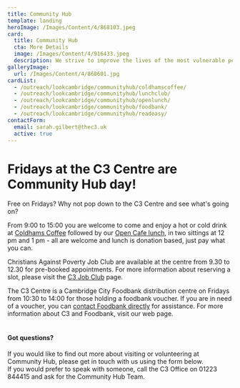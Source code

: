 ```yaml
---
title: Community Hub
template: landing
heroImage: /Images/Content/4/868103.jpeg
card:
  title: Community Hub
  cta: More Details
  image: /Images/Content/4/916433.jpeg
  description: We strive to improve the lives of the most vulnerable people in our community to positively shape the future.
galleryImage:
  url: /Images/Content/4/868601.jpg
cardList:
  - /outreach/lookcambridge/communityhub/coldhamscoffee/
  - /outreach/lookcambridge/communityhub/lunchclub/
  - /outreach/lookcambridge/communityhub/openlunch/
  - /outreach/lookcambridge/communityhub/foodbank/
  - /outreach/lookcambridge/communityhub/readeasy/
contactForm:
  email: sarah.gilbert@thec3.uk
  active: true
---
```


# Fridays at the C3 Centre are Community Hub day!

Free on Fridays? Why not pop down to the C3 Centre and see what's going on?

From 9:00 to 15:00 you are welcome to come and enjoy a hot or cold drink at <a href="/outreach/lookcambridge/communityhub/coldhamscoffee/">Coldhams Coffee</a> followed by our <a href="/outreach/lookcambridge/communityhub/openlunch/">Open Cafe lunch</a>,&nbsp;in two sittings at 12 pm and 1 pm - all are welcome and lunch is donation based, just pay what you can.

Christians Against Poverty Job Club are available at the centre from&nbsp;9.30 to 12.30 for pre-booked appointments. For more information about reserving a slot, please visit the <a href="/outreach/lookcambridge/cap/jobclub/">C3 Job Club</a> page.

The C3 Centre is a Cambridge City Foodbank distribution centre on Fridays from 10:30 to 14:00 for those holding a foodbank voucher. If you are in need of a voucher, you can <a href="https://cambridgecity.foodbank.org.uk/get-help/">contact Foodbank directly</a> for assistance. For more information about C3 and Foodbank, visit our web page.<br>
&nbsp;

#### Got questions?

If you would like to find out more about visiting or volunteering at Community Hub, please get in touch with us using the form below.<br>
If you would prefer to speak with someone, call the C3 Office on 01223 844415 and ask for the Community Hub Team.<br>
&nbsp;
